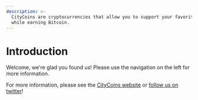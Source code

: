 ```yaml
---
description: >-
  CityCoins are cryptocurrencies that allow you to support your favorite cities
  while earning Bitcoin.
---
```


# Introduction

Welcome, we're glad you found us! Please use the navigation on the left for more information.

For more information, please see the [CityCoins website](https://citycoins.co) or [follow us on twitter](https://twitter.com/mineCityCoins)!

